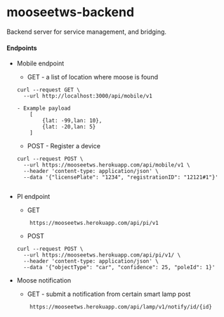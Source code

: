 # mooseetws-backend
Backend server for service management, and bridging.


#### Endpoints

- Mobile endpoint

    - GET - a list of location where moose is found
    
    ```
    curl --request GET \
      --url http://localhost:3000/api/mobile/v1
    
   - Example payload 
        [
            {lat: -99,lan: 10},
            {lat: -20,lan: 5}
        ]
    ```
    
    - POST - Register a device
    
    ```
    curl --request POST \
      --url https://mooseetws.herokuapp.com/api/mobile/v1 \
      --header 'content-type: application/json' \
      --data '{"licensePlate": "1234", "registrationID": "12121#1"}'
      
    ```


- PI endpoint
    - GET 
    ``` 
        https://mooseetws.herokuapp.com/api/pi/v1
    ```
    
    - POST
    ```
    curl --request POST \
      --url https://mooseetws.herokuapp.com/api/pi/v1/ \
      --header 'content-type: application/json' \
      --data '{"objectType": "car", "confidence": 25, "poleId": 1}'
    ```
    
- Moose notification
    - GET - submit a notification from certain smart lamp post 
    ``` 
        https://mooseetws.herokuapp.com/api/lamp/v1/notify/id/{id}
    ```
    
    

